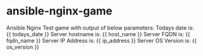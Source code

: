 # ansible-nginx-game
Ansible Nginx Test game with output of below parameters: Todays date is: {{ todays_date }} Server hostname is: {{ host_name }} Server FQDN is: {{ fqdn_name }} Server IP Address is: {{ ip_address }} Server OS Version is: {{ os_version }}

